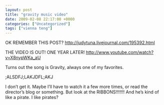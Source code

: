```yaml
---
layout: post
title: "gravity music video"
date: 2009-02-08 22:17:00 +0000
categories: ["Uncategorized"]
tags: ["vienna teng"]
---
```


OK REMEMBER THIS POST? http://judytuna.livejournal.com/195392.html

THE VIDEO IS OUT! ONE YEAR LATER! http://www.youtube.com/watch?v=X8nypWKa_aU

Turns out the song is Gravity, always one of my favorites.

;ALSDFJ;LAKJDFL;AKJ

I don’t get it. Maybe I’ll have to watch it a few more times, or read the director’s blog or something. But look at the RIBBONS!!!!!!! And he’s kind of like a pirate. I like pirates?